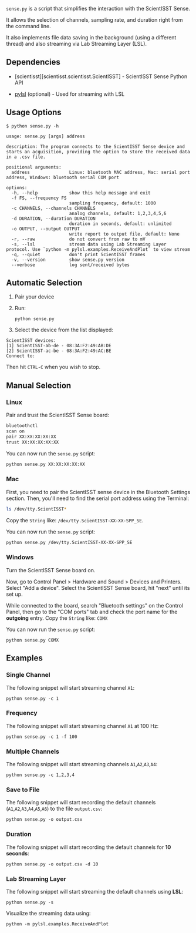 `sense.py` is a script that simplifies the interaction with the ScientISST Sense.

It allows the selection of channels, sampling rate, and duration right from the command line.

It also implements file data saving in the background (using a different thread) and also streaming via Lab Streaming Layer (LSL).

## Dependencies

- [scientisst][scientisst.scientisst.ScientISST] - ScientISST Sense Python API
<!--- pyserial-->
- [pylsl](https://pypi.org/project/pylsl/) (optional) - Used for streaming with LSL

## Usage Options

```
$ python sense.py -h

usage: sense.py [args] address

description: The program connects to the ScientISST Sense device and starts an acquisition, providing the option to store the received data in a .csv file.

positional arguments:
  address               Linux: bluetooth MAC address, Mac: serial port address, Windows: bluetooth serial COM port

options:
  -h, --help            show this help message and exit
  -f FS, --frequency FS
                        sampling frequency, default: 1000
  -c CHANNELS, --channels CHANNELS
                        analog channels, default: 1,2,3,4,5,6
  -d DURATION, --duration DURATION
                        duration in seconds, default: unlimited
  -o OUTPUT, --output OUTPUT
                        write report to output file, default: None
  -r, --raw             do not convert from raw to mV
  -s, --lsl             stream data using Lab Streaming Layer protocol. Use `python -m pylsl.examples.ReceiveAndPlot` to view stream
  -q, --quiet           don't print ScientISST frames
  -v, --version         show sense.py version
  --verbose             log sent/received bytes
```

## Automatic Selection

1. Pair your device
2. Run:

    ```
    python sense.py
    ```

3. Select the device from the list displayed:

```
ScientISST devices:
[1] ScientISST-ab-de - 08:3A:F2:49:AB:DE
[2] ScientISST-ac-be - 08:3A:F2:49:AC:BE
Connect to:
```

Then hit `CTRL-C` when you wish to stop.


## Manual Selection

### Linux

Pair and trust the ScientISST Sense board:

```sh
bluetoothctl
scan on
pair XX:XX:XX:XX:XX
trust XX:XX:XX:XX:XX
```

You can now run the `sense.py` script:
```sh
python sense.py XX:XX:XX:XX:XX
```

### Mac

First, you need to pair the ScientISST sense device in the Bluetooth Settings section.
Then, you'll need to find the serial port address using the Terminal:

```sh
ls /dev/tty.ScientISST*
```

Copy the `String` like: `/dev/tty.ScientISST-XX-XX-SPP_SE`.

You can now run the `sense.py` script:

```sh
python sense.py /dev/tty.ScientISST-XX-XX-SPP_SE
```


### Windows

Turn the ScientISST Sense board on.

Now, go to Control Panel > Hardware and Sound > Devices and Printers. Select "Add a device". Select the ScientISST Sense board, hit "next" until its set up.

While connected to the board, search "Bluetooth settings" on the Control Panel, then go to the "COM ports" tab and check the port name for the **outgoing** entry. Copy the `String` like: `COMX`

You can now run the `sense.py` script:

```
python sense.py COMX
```

## Examples

### Single Channel

The following snippet will start streaming channel `A1`:
```
python sense.py -c 1
```

### Frequency

The following snippet will start streaming channel `A1` at 100 Hz:
```
python sense.py -c 1 -f 100
```

### Multiple Channels

The following snippet will start streaming channels `A1`,`A2`,`A3`,`A4`:
```
python sense.py -c 1,2,3,4
```

### Save to File

The following snippet will start recording the default channels (`A1`,`A2`,`A3`,`A4`,`A5`,`A6`) to the file `output.csv`:
```
python sense.py -o output.csv
```

### Duration

The following snippet will start recording the default channels for **10 seconds**:
```
python sense.py -o output.csv -d 10
```

### Lab Streaming Layer

The following snippet will start streaming the default channels using **LSL**:
```
python sense.py -s
```

Visualize the streaming data using:
```
python -m pylsl.examples.ReceiveAndPlot
```
